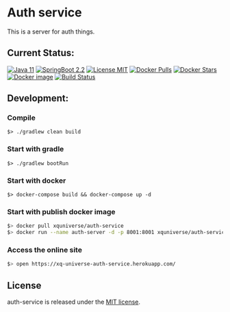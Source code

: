 # Auth service
This is a server for auth things.

## Current Status:

[![Java 11](https://img.shields.io/badge/Java-11-brightgreen.svg)]()
[![SpringBoot 2.2](https://img.shields.io/badge/SpringBoot-2.2-brightgreen.svg)]()
[![License MIT](https://img.shields.io/badge/license-MIT-blue.svg)]()
[![Docker Pulls](https://img.shields.io/docker/pulls/xquniverse/auth-service.svg)](https://hub.docker.com/r/xquniverse/auth-service/)
[![Docker Stars](https://img.shields.io/docker/stars/xquniverse/auth-service.svg)](https://hub.docker.com/r/xquniverse/auth-service/)
[![Docker image](https://images.microbadger.com/badges/image/xquniverse/auth-service.svg)](https://microbadger.com/images/xquniverse/auth-service)
[![Build Status](https://circleci.com/gh/xq-universe/auth-service.svg?style=svg)](https://circleci.com/gh/xq-universe/auth-service)

## Development:

### Compile

```
$> ./gradlew clean build
```

### Start with gradle

```
$> ./gradlew bootRun
```

### Start with docker

```
$> docker-compose build && docker-compose up -d
```

### Start with publish docker image

```sh
$> docker pull xquniverse/auth-service
$> docker run --name auth-server -d -p 8001:8001 xquniverse/auth-service
```

### Access the online site

```sh
$> open https://xq-universe-auth-service.herokuapp.com/
```

## License

auth-service is released under the [MIT license](https://github.com/xq-universe/auth-service/blob/master/LICENSE).
